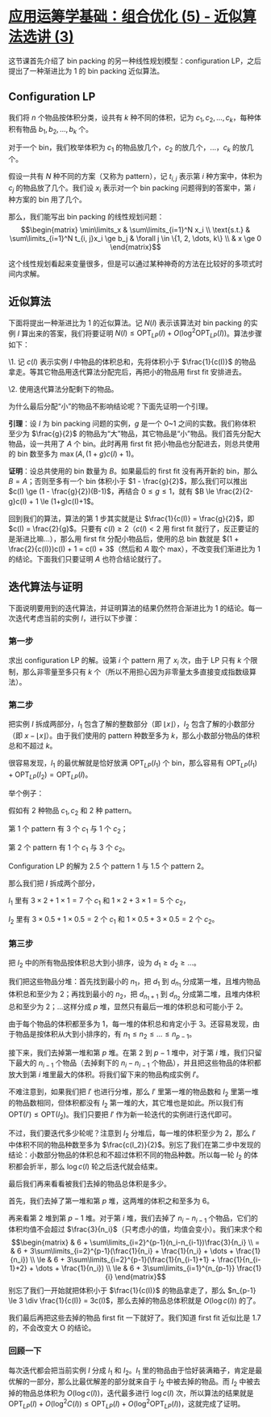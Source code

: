 # [应用运筹学基础：组合优化 (5) - 近似算法选讲 (3)](https://www.cnblogs.com/tsreaper/p/aop10.html)

这节课首先介绍了 bin packing 的另一种线性规划模型：configuration LP，之后提出了一种渐进比为 1 的 bin packing 近似算法。

 

## Configuration LP

我们将 $n$ 个物品按体积分类，设共有 $k$ 种不同的体积，记为 $c_1, c_2, \dots, c_k$，每种体积有物品 $b_1, b_2, \dots, b_k$ 个。

对于一个 bin，我们枚举体积为 $c_1$ 的物品放几个，$c_2$ 的放几个，...，$c_k$ 的放几个。

假设一共有 $N$ 种不同的方案（又称为 pattern），记 $t_{i, j}$ 表示第 $i$ 种方案中，体积为 $c_j$ 的物品放了几个。我们设 $x_i$ 表示对一个 bin packing 问题得到的答案中，第 $i$ 种方案的 bin 用了几个。

那么，我们能写出 bin packing 的线性规划问题：$$\begin{matrix} \min\limits_x & \sum\limits_{i=1}^N x_i \\ \text{s.t.} & \sum\limits_{i=1}^N t_{i, j}x_i \ge b_j & \forall j \in \{1, 2, \dots, k\} \\ & x \ge 0 \end{matrix}$$

这个线性规划看起来变量很多，但是可以通过某种神奇的方法在比较好的多项式时间内求解。

 

## 近似算法

下面将提出一种渐进比为 1 的近似算法。记 $N(I)$ 表示该算法对 bin packing 的实例 $I$ 算出来的答案，我们将要证明 $N(I) \le \text{OPT}_{LP}(I) + O(\log^2\text{OPT}_{LP}(I))$。算法步骤如下：

\1. 记 $c(I)$ 表示实例 $I$ 中物品的体积总和，先将体积小于 $\frac{1}{c(I)}$ 的物品拿走。等其它物品用迭代算法分配完后，再把小的物品用 first fit 安排进去。

\2. 使用迭代算法分配剩下的物品。

 

为什么最后分配“小”的物品不影响结论呢？下面先证明一个引理。

**引理**：设 $I$ 为 bin packing 问题的实例，$g$ 是一个 0~1 之间的实数。我们称体积至少为 $\frac{g}{2}$ 的物品为“大”物品，其它物品是“小”物品。我们首先分配大物品，设一共用了 $A$ 个 bin。此时再用 first fit 把小物品也分配进去，则总共使用的 bin 数至多为 $\max(A, (1+g)c(I)+1)$。

**证明**：设总共使用的 bin 数量为 $B$。如果最后的 first fit 没有再开新的 bin，那么 $B = A$；否则至多有一个 bin 体积小于 $1 - \frac{g}{2}$，那么我们可以推出 $c(I) \ge (1 - \frac{g}{2})(B-1)$，再结合 $0 \le g \le 1$，就有 $B \le \frac{2}{2-g}c(I) + 1 \le (1+g)c(I)+1$。

回到我们的算法，算法的第 1 步其实就是让 $\frac{1}{c(I)} = \frac{g}{2}$，即 $c(I) = \frac{2}{g}$。只要有 $c(I) \ge 2$（$c(I) < 2$ 用 first fit 就行了，反正要证的是渐进比嘛...），那么用 first fit 分配小物品后，使用的总 bin 数就是 $(1 + \frac{2}{c(I)})c(I) + 1 = c(I) + 3$（然后和 $A$ 取个 max），不改变我们渐进比为 1 的结论。下面我们只要证明 $A$ 也符合结论就行了。

 

## 迭代算法与证明

下面说明要用到的迭代算法，并证明算法的结果仍然符合渐进比为 1 的结论。每一次迭代考虑当前的实例 $I$，进行以下步骤：

### 第一步

求出 configuration LP 的解。设第 $i$ 个 pattern 用了 $x_i$ 次，由于 LP 只有 $k$ 个限制，那么非零量至多只有 $k$ 个（所以不用担心因为非零量太多直接变成指数级算法）。

### 第二步

把实例 $I$ 拆成两部分，$I_1$ 包含了解的整数部分（即 $\left\lfloor x \right\rfloor$），$I_2$ 包含了解的小数部分（即 $x - \left\lfloor x \right\rfloor$）。由于我们使用的 pattern 种数至多为 $k$，那么小数部分物品的体积总和不超过 $k$。

很容易发现，$I_1$ 的最优解就是恰好放满 $\text{OPT}_{LP}(I_1)$ 个 bin，那么容易有 $\text{OPT}_{LP}(I_1) + \text{OPT}_{LP}(I_2) = \text{OPT}_{LP}(I)$。

举个例子：

假如有 2 种物品 $c_1, c_2$ 和 2 种 pattern。

第 1 个 pattern 有 3 个 $c_1$ 与 1 个 $c_2$；

第 2 个 pattern 有 1 个 $c_1$ 与 3 个 $c_2$。

Configuration LP 的解为 2.5 个 pattern 1 与 1.5 个 pattern 2。

那么我们把 $I$ 拆成两个部分，

$I_1$ 里有 $3 \times 2 + 1 \times 1 = 7$ 个 $c_1$ 和 $1 \times 2 + 3 \times 1 = 5$ 个 $c_2$，

$I_2$ 里有 $3 \times 0.5 + 1 \times 0.5 = 2$ 个 $c_1$ 和 $1 \times 0.5 + 3 \times 0.5 = 2$ 个 $c_2$。

### 第三步

把 $I_2$ 中的所有物品按体积总大到小排序，设为 $d_1 \ge d_2 \ge \dots$。

我们把这些物品分堆：首先找到最小的 $n_1$，把 $d_1$ 到 $d_{n_1}$ 分成第一堆，且堆内物品体积总和至少为 2；再找到最小的 $n_2$，把 $d_{n_1+1}$ 到 $d_{n_2}$ 分成第二堆，且堆内体积总和至少为 2；...这样分成 $p$ 堆，显然只有最后一堆的体积总和可能小于 2。

由于每个物品的体积都至多为 1，每一堆的体积总和肯定小于 3。还容易发现，由于物品是按体积从大到小排序的，有 $n_1 \le n_2 \le \dots \le n_{p-1}$。

 

接下来，我们去掉第一堆和第 $p$ 堆。在第 2 到 $p-1$ 堆中，对于第 $i$ 堆，我们只留下最大的 $n_{i-1}$ 个物品（去掉剩下的 $n_i - n_{i-1}$ 个物品），并且把这些物品的体积都放大到第 $i$ 堆里最大的体积。将我们留下来的物品构成实例 $I'$。

不难注意到，如果我们把 $I'$ 也进行分堆，那么 $I'$ 里第一堆的物品数和 $I_2$ 里第一堆的物品数相同，但体积都没有 $I_2$ 第一堆的大，其它堆也是如此。所以我们有 $\text{OPT}(I') \le \text{OPT}(I_2)$。我们只要把 $I'$ 作为新一轮迭代的实例进行迭代即可。

不过，我们要迭代多少轮呢？注意到 $I_2$ 分堆后，每一堆的体积至少为 2，那么 $I'$ 中体积不同的物品种数至多为 $\frac{c(I_2)}{2}$。别忘了我们在第二步中发现的结论：小数部分物品的体积总和不超过体积不同的物品种数。所以每一轮 $I_2$ 的体积都会折半，那么 $\log c(I)$ 轮之后迭代就会结束。

 

最后我们再来看看被我们去掉的物品总体积是多少。

首先，我们去掉了第一堆和第 $p$ 堆，这两堆的体积之和至多为 6。

再来看第 2 堆到第 $p-1$ 堆。对于第 $i$ 堆，我们去掉了 $n_i - n_{i-1}$ 个物品，它们的体积均值不会超过 $\frac{3}{n_i}$（只考虑小的值，均值会变小）。我们来求个和 $$\begin{matrix} & 6 + \sum\limits_{i=2}^{p-1}(n_i-n_{i-1})\frac{3}{n_i} \\ = & 6 + 3\sum\limits_{i=2}^{p-1}(\frac{1}{n_i} + \frac{1}{n_i} + \dots + \frac{1}{n_i}) \\ \le & 6 + 3\sum\limits_{i=2}^{p-1}(\frac{1}{n_{i-1}+1} + \frac{1}{n_{i-1}+2} + \dots + \frac{1}{n_i}) \\ \le & 6 + 3\sum\limits_{i=1}^{n_{p-1}} \frac{1}{i} \end{matrix}$$ 别忘了我们一开始就把体积小于 $\frac{1}{c(I)}$ 的物品拿走了，那么 $n_{p-1} \le 3 \div \frac{1}{c(I)} = 3c(I)$，那么去掉的物品总体积就是 $O(\log c(I))$ 的了。

我们最后再把这些去掉的物品 first fit 一下就好了。我们知道 first fit 近似比是 1.7 的，不会改变大 O 的结论。

### 回顾一下

每次迭代都会把当前实例 $I$ 分成 $I_1$ 和 $I_2$。$I_1$ 里的物品由于恰好装满箱子，肯定是最优解的一部分，那么比最优解差的部分就来自于 $I_2$ 中被去掉的物品。而 $I_2$ 中被去掉的物品总体积为 $O(\log c(I))$，迭代最多进行 $\log c(I)$ 次，所以算法的结果就是 $\text{OPT}_{LP}(I) + O(\log^2 C(I)) \le \text{OPT}_{LP}(I) + O(\log^2\text{OPT}_{LP}(I))$，这就完成了证明。
